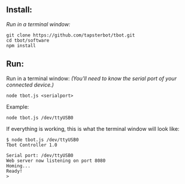 ## Install:

_Run in a terminal window:_

    git clone https://github.com/tapsterbot/tbot.git
    cd tbot/software
    npm install

## Run:

Run in a terminal window: _(You'll need to know the serial port of your connected device.)_

    node tbot.js <serialport>

Example:

    node tbot.js /dev/ttyUSB0


If everything is working, this is what the terminal window will look like:

    $ node tbot.js /dev/ttyUSB0
    Tbot Controller 1.0

    Serial port: /dev/ttyUSB0
    Web server now listening on port 8080
    Homing...
    Ready!
    > 

